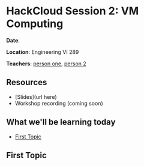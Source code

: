 
# HackCloud Session 2: VM Computing

**Date**: 

**Location**: Engineering VI 289

**Teachers**: [person one](github), [person 2](github)

## Resources

- [Slides](url here)
- Workshop recording (coming soon)

## What we'll be learning today

- [First Topic](#first-topic)

## First Topic